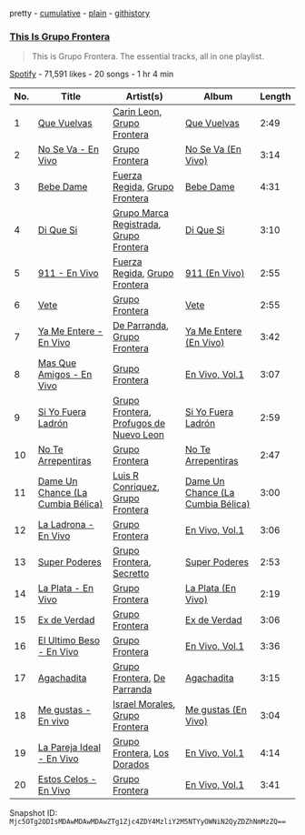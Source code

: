 pretty - [cumulative](/playlists/cumulative/37i9dQZF1DZ06evO473sfm.md) - [plain](/playlists/plain/37i9dQZF1DZ06evO473sfm) - [githistory](https://github.githistory.xyz/mackorone/spotify-playlist-archive/blob/main/playlists/plain/37i9dQZF1DZ06evO473sfm)

### [This Is Grupo Frontera](https://open.spotify.com/playlist/37i9dQZF1DZ06evO473sfm)

> This is Grupo Frontera\. The essential tracks, all in one playlist.

[Spotify](https://open.spotify.com/user/spotify) - 71,591 likes - 20 songs - 1 hr 4 min

| No. | Title | Artist(s) | Album | Length |
|---|---|---|---|---|
| 1 | [Que Vuelvas](https://open.spotify.com/track/6Um358vY92UBv5DloTRX9L) | [Carin Leon](https://open.spotify.com/artist/66ihevNkSYNzRAl44dx6jJ), [Grupo Frontera](https://open.spotify.com/artist/6XkjpgcEsYab502Vr1bBeW) | [Que Vuelvas](https://open.spotify.com/album/3dLJKctfTGFr731SvtnS3j) | 2:49 |
| 2 | [No Se Va \- En Vivo](https://open.spotify.com/track/23Lyy7ZXRvzfgH4JtDkKrX) | [Grupo Frontera](https://open.spotify.com/artist/6XkjpgcEsYab502Vr1bBeW) | [No Se Va \(En Vivo\)](https://open.spotify.com/album/5jgCL0iatyi00rPPXjmYS3) | 3:14 |
| 3 | [Bebe Dame](https://open.spotify.com/track/0mzsLrUNazBaRfYZfjmpSV) | [Fuerza Regida](https://open.spotify.com/artist/0ys2OFYzWYB5hRDLCsBqxt), [Grupo Frontera](https://open.spotify.com/artist/6XkjpgcEsYab502Vr1bBeW) | [Bebe Dame](https://open.spotify.com/album/6PdUbuaqXLdQKPGFLhLpRC) | 4:31 |
| 4 | [Di Que Si](https://open.spotify.com/track/0kzN7YAMSbmlHOvxlbQW9y) | [Grupo Marca Registrada](https://open.spotify.com/artist/1gW6pz5n1aK249L0GvfQCC), [Grupo Frontera](https://open.spotify.com/artist/6XkjpgcEsYab502Vr1bBeW) | [Di Que Si](https://open.spotify.com/album/5YFKVLWDPKkm94RWatZu9e) | 3:10 |
| 5 | [911 \- En Vivo](https://open.spotify.com/track/1O0IFR3MYqgQbziKTCf0X4) | [Fuerza Regida](https://open.spotify.com/artist/0ys2OFYzWYB5hRDLCsBqxt), [Grupo Frontera](https://open.spotify.com/artist/6XkjpgcEsYab502Vr1bBeW) | [911 \(En Vivo\)](https://open.spotify.com/album/5C481uIDXJ2Ddkqtq8A28H) | 2:55 |
| 6 | [Vete](https://open.spotify.com/track/2QUlF7O0auutIII6Ntd7ZS) | [Grupo Frontera](https://open.spotify.com/artist/6XkjpgcEsYab502Vr1bBeW) | [Vete](https://open.spotify.com/album/36D06EKe6KD6Glf1VxWfgW) | 2:55 |
| 7 | [Ya Me Entere \- En Vivo](https://open.spotify.com/track/4FjYDIaDlu3xf8JQrfgTBW) | [De Parranda](https://open.spotify.com/artist/0OTHm6AFLxgeTm0gHNOuWi), [Grupo Frontera](https://open.spotify.com/artist/6XkjpgcEsYab502Vr1bBeW) | [Ya Me Entere \(En Vivo\)](https://open.spotify.com/album/0P74VgufHFNWnZrrn9Xhpe) | 3:42 |
| 8 | [Mas Que Amigos \- En Vivo](https://open.spotify.com/track/5x3RvunGAJ3Ws7r5yhFKeB) | [Grupo Frontera](https://open.spotify.com/artist/6XkjpgcEsYab502Vr1bBeW) | [En Vivo, Vol.1](https://open.spotify.com/album/6IowhUMQKAxWr2V7qyPbcM) | 3:07 |
| 9 | [Si Yo Fuera Ladrón](https://open.spotify.com/track/17PlPQ6pWfjvA77V0UHfhV) | [Grupo Frontera](https://open.spotify.com/artist/6XkjpgcEsYab502Vr1bBeW), [Profugos de Nuevo Leon](https://open.spotify.com/artist/1rWt5Y6NivOcqlZ9bgdAw5) | [Si Yo Fuera Ladrón](https://open.spotify.com/album/0uzre43qEP2l9n0QkxF2OV) | 2:59 |
| 10 | [No Te Arrepentiras](https://open.spotify.com/track/0R3MdJp3YRyR3qraSC8Jt9) | [Grupo Frontera](https://open.spotify.com/artist/6XkjpgcEsYab502Vr1bBeW) | [No Te Arrepentiras](https://open.spotify.com/album/0bpKm54QKivDK520VlRjpl) | 2:47 |
| 11 | [Dame Un Chance \(La Cumbia Bélica\)](https://open.spotify.com/track/3JFoEDgwyiiCr5C9wRhIg4) | [Luis R Conriquez](https://open.spotify.com/artist/0pePYDrJGk8gqMRbXrLJC8), [Grupo Frontera](https://open.spotify.com/artist/6XkjpgcEsYab502Vr1bBeW) | [Dame Un Chance \(La Cumbia Bélica\)](https://open.spotify.com/album/4Qh99SRar1QNgx0aPMp2kg) | 3:00 |
| 12 | [La Ladrona \- En Vivo](https://open.spotify.com/track/4YKsiPP0QqHsANNaZJwQBT) | [Grupo Frontera](https://open.spotify.com/artist/6XkjpgcEsYab502Vr1bBeW) | [En Vivo, Vol.1](https://open.spotify.com/album/6IowhUMQKAxWr2V7qyPbcM) | 3:06 |
| 13 | [Super Poderes](https://open.spotify.com/track/5rAOIlEChbdFyrFEEcDqAX) | [Grupo Frontera](https://open.spotify.com/artist/6XkjpgcEsYab502Vr1bBeW), [Secretto](https://open.spotify.com/artist/6SHAWeSDnokcCA2XhPNgHh) | [Super Poderes](https://open.spotify.com/album/47Kif0U9Uen1422h9tSkAM) | 2:53 |
| 14 | [La Plata \- En Vivo](https://open.spotify.com/track/7yMU0OMBAHp9m74hdTBtIP) | [Grupo Frontera](https://open.spotify.com/artist/6XkjpgcEsYab502Vr1bBeW) | [La Plata \(En Vivo\)](https://open.spotify.com/album/4R0lRmTOqQsjhCv0psBpms) | 2:19 |
| 15 | [Ex de Verdad](https://open.spotify.com/track/1fbhmkwQMs2tE0kasY1oq9) | [Grupo Frontera](https://open.spotify.com/artist/6XkjpgcEsYab502Vr1bBeW) | [Ex de Verdad](https://open.spotify.com/album/4YZ591dkOPwDRuDtTrf9XZ) | 3:06 |
| 16 | [El Ultimo Beso \- En Vivo](https://open.spotify.com/track/1ExVxkQdW1Wb5Z8JEIz5FB) | [Grupo Frontera](https://open.spotify.com/artist/6XkjpgcEsYab502Vr1bBeW) | [En Vivo, Vol.1](https://open.spotify.com/album/6IowhUMQKAxWr2V7qyPbcM) | 3:36 |
| 17 | [Agachadita](https://open.spotify.com/track/2nwiohQG9DROhzlgZlXPSK) | [Grupo Frontera](https://open.spotify.com/artist/6XkjpgcEsYab502Vr1bBeW), [De Parranda](https://open.spotify.com/artist/0OTHm6AFLxgeTm0gHNOuWi) | [Agachadita](https://open.spotify.com/album/5c9O4aceHfVDbEq8DKEGuY) | 3:15 |
| 18 | [Me gustas \- En vivo](https://open.spotify.com/track/6N4zfmOVZfMDddZDCRjmca) | [Israel Morales](https://open.spotify.com/artist/6ojwZd66jiZlplxrG6JVjW), [Grupo Frontera](https://open.spotify.com/artist/6XkjpgcEsYab502Vr1bBeW) | [Me gustas \(En Vivo\)](https://open.spotify.com/album/2ZTFSE5lFqFYrlHZOiwiL1) | 3:04 |
| 19 | [La Pareja Ideal \- En Vivo](https://open.spotify.com/track/2gpgzhumYabZNyrsyvdAat) | [Grupo Frontera](https://open.spotify.com/artist/6XkjpgcEsYab502Vr1bBeW), [Los Dorados](https://open.spotify.com/artist/5whwFeuDSOzWgGAUs8KTUI) | [En Vivo, Vol.1](https://open.spotify.com/album/6IowhUMQKAxWr2V7qyPbcM) | 4:14 |
| 20 | [Estos Celos \- En Vivo](https://open.spotify.com/track/01VmJGbwBz19j21aYqR6Ju) | [Grupo Frontera](https://open.spotify.com/artist/6XkjpgcEsYab502Vr1bBeW) | [En Vivo, Vol.1](https://open.spotify.com/album/6IowhUMQKAxWr2V7qyPbcM) | 3:41 |

Snapshot ID: `Mjc5OTg2ODIsMDAwMDAwMDAwZTg1Zjc4ZDY4MzliY2M5NTYyOWNiN2QyZDZhNmMzZQ==`
